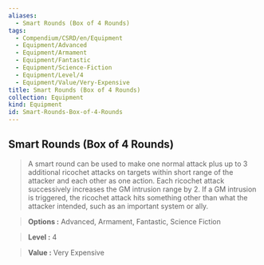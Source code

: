 ```yaml
---
aliases:
  - Smart Rounds (Box of 4 Rounds)
tags:
  - Compendium/CSRD/en/Equipment
  - Equipment/Advanced
  - Equipment/Armament
  - Equipment/Fantastic
  - Equipment/Science-Fiction
  - Equipment/Level/4
  - Equipment/Value/Very-Expensive
title: Smart Rounds (Box of 4 Rounds)
collection: Equipment
kind: Equipment
id: Smart-Rounds-Box-of-4-Rounds
---
```

## Smart Rounds (Box of 4 Rounds)    
    
>A smart round can be used to make one normal attack plus up to 3 additional ricochet attacks on targets within short range of the attacker and each other as one action. Each ricochet attack successively increases the GM intrusion range by 2. If a GM intrusion is triggered, the ricochet attack hits something other than what the attacker intended, such as an important system or ally.    
> **Options :** Advanced, Armament, Fantastic, Science Fiction    
> **Level :** 4    
> **Value :** Very Expensive
